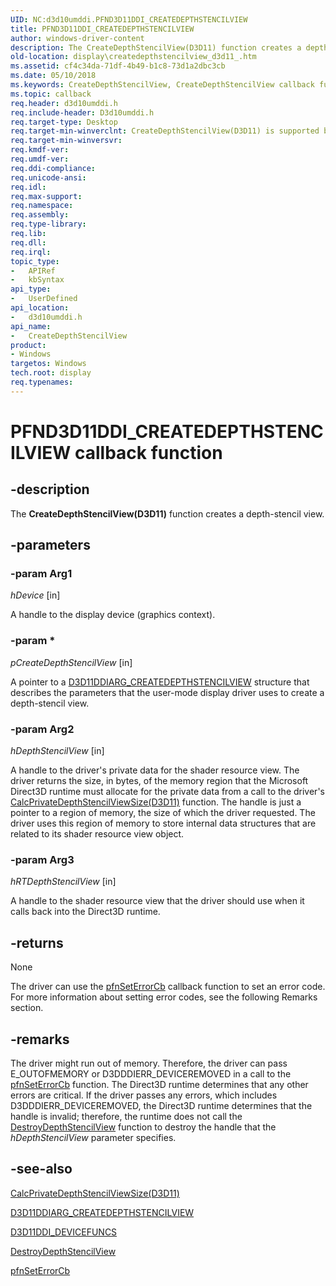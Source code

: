 ```yaml
---
UID: NC:d3d10umddi.PFND3D11DDI_CREATEDEPTHSTENCILVIEW
title: PFND3D11DDI_CREATEDEPTHSTENCILVIEW
author: windows-driver-content
description: The CreateDepthStencilView(D3D11) function creates a depth-stencil view.
old-location: display\createdepthstencilview_d3d11_.htm
ms.assetid: cf4c34da-71df-4b49-b1c8-73d1a2dbc3cb
ms.date: 05/10/2018
ms.keywords: CreateDepthStencilView, CreateDepthStencilView callback function [Display Devices], PFND3D11DDI_CREATEDEPTHSTENCILVIEW, PFND3D11DDI_CREATEDEPTHSTENCILVIEW callback, UserModeDisplayDriverDx11_Functions_b6fd7f03-f477-4372-aac0-14740af1ca43.xml, d3d10umddi/CreateDepthStencilView, display.createdepthstencilview_d3d11_
ms.topic: callback
req.header: d3d10umddi.h
req.include-header: D3d10umddi.h
req.target-type: Desktop
req.target-min-winverclnt: CreateDepthStencilView(D3D11) is supported beginning with the Windows 7 operating system.
req.target-min-winversvr: 
req.kmdf-ver: 
req.umdf-ver: 
req.ddi-compliance: 
req.unicode-ansi: 
req.idl: 
req.max-support: 
req.namespace: 
req.assembly: 
req.type-library: 
req.lib: 
req.dll: 
req.irql: 
topic_type:
-	APIRef
-	kbSyntax
api_type:
-	UserDefined
api_location:
-	d3d10umddi.h
api_name:
-	CreateDepthStencilView
product:
- Windows
targetos: Windows
tech.root: display
req.typenames: 
---
```


# PFND3D11DDI_CREATEDEPTHSTENCILVIEW callback function


## -description


The <b>CreateDepthStencilView(D3D11)</b> function creates a depth-stencil view.


## -parameters




### -param Arg1

*hDevice* [in]

A handle to the display device (graphics context).

### -param *

*pCreateDepthStencilView* [in]

A pointer to a <a href="https://msdn.microsoft.com/library/windows/hardware/ff542048">D3D11DDIARG_CREATEDEPTHSTENCILVIEW</a> structure that describes the parameters that the user-mode display driver uses to create a depth-stencil view. 

### -param Arg2

*hDepthStencilView* [in]

A handle to the driver's private data for the shader resource view. The driver returns the size, in bytes, of the memory region that the Microsoft Direct3D runtime must allocate for the private data from a call to the driver's <a href="https://msdn.microsoft.com/d92e3bde-9527-401e-aafd-4ba39603d4a7">CalcPrivateDepthStencilViewSize(D3D11)</a> function. The handle is  just a pointer to a region of memory, the size of which the driver requested. The driver uses this region of memory to store internal data structures that are related to its shader resource view object. 

### -param Arg3

*hRTDepthStencilView* [in]

A handle to the shader resource view that the driver should use when it calls back into the Direct3D runtime. 



## -returns



None

The driver can use the <a href="https://msdn.microsoft.com/968b04a7-8869-410c-a6fc-83d57726858f">pfnSetErrorCb</a> callback function to set an error code. For more information about setting error codes, see the following Remarks section.




## -remarks



The driver might run out of memory. Therefore, the driver can pass E_OUTOFMEMORY or D3DDDIERR_DEVICEREMOVED in a call to the <a href="https://msdn.microsoft.com/968b04a7-8869-410c-a6fc-83d57726858f">pfnSetErrorCb</a> function. The Direct3D runtime determines that any other errors are critical. If the driver passes any errors, which includes D3DDDIERR_DEVICEREMOVED, the Direct3D runtime determines that the handle is invalid; therefore, the runtime does not call the <a href="https://msdn.microsoft.com/5cd2b7bd-0231-4f00-a54e-960b9bffa98e">DestroyDepthStencilView</a> function to destroy the handle that the <i>hDepthStencilView</i> parameter specifies.




## -see-also




<a href="https://msdn.microsoft.com/d92e3bde-9527-401e-aafd-4ba39603d4a7">CalcPrivateDepthStencilViewSize(D3D11)</a>



<a href="https://msdn.microsoft.com/library/windows/hardware/ff542048">D3D11DDIARG_CREATEDEPTHSTENCILVIEW</a>



<a href="https://msdn.microsoft.com/library/windows/hardware/ff542141">D3D11DDI_DEVICEFUNCS</a>



<a href="https://msdn.microsoft.com/5cd2b7bd-0231-4f00-a54e-960b9bffa98e">DestroyDepthStencilView</a>



<a href="https://msdn.microsoft.com/968b04a7-8869-410c-a6fc-83d57726858f">pfnSetErrorCb</a>
 

 

